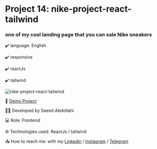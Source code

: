 # Project 14: nike-project-react-tailwind

### one of my cool landing page that you can sale Nike sneakers


✔️ language: English

✔️ responsive

✔️ reactJs

✔️ tailwind

![nike-project-react-tailwind](https://github.com/saeeddev-ir/Nike-project-react-tailwind/assets/105293554/51a02288-a116-4a69-af04-4e04ab507f0b)


🔗 [Demo Project](https://nike-project-react-tailwind.vercel.app/)

👨‍💻 Developed by Saeed Abdollahi

💻 Role: Frontend

⚙️ Technologies used: ReactJs / tailwind

📥 How to reach me: with my [Linkedin](https://www.linkedin.com/in/saeeddev-ir) / [Instagram](https://instagram.com/saeeddev_ir) / [Telegram](https://t.me/saeeddev_ir)
